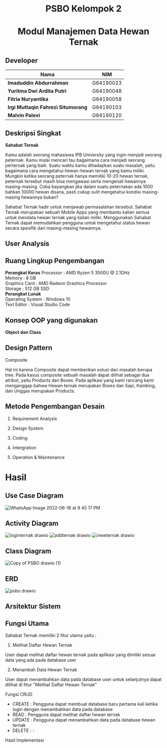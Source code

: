 <h1 align="center"> PSBO Kelompok 2 </h1>
<h1 align="center"> Modul Manajemen Data Hewan Ternak </h1>
    
## Developer
|Nama|NIM|
|--|--|
|**Imaduddin Abdurrahman**|G64190023|
|**Yuritma Dwi Ardita Putri**|G64190048|
|**Fitria Nuryantika**|G64190058|
|**Irgi Muttaqin Fahrezi Situmorang**|G64190103|
|**Malvin Palevi**|G64190120|
    
## Deskripsi Singkat
    
**Sahabat Ternak**
    
Kamu adalah seorang mahasiswa IPB University yang ingin menjadi seorang peternak. Kamu mulai mencari tau bagaimana cara menjadi seorang perternak yang baik. Suatu waktu kamu dihadapkan suatu masalah, yaitu bagaimana cara mengetahui hewan-hewan ternak yang kamu miliki. Mungkin ketika seorang peternak hanya memiliki 10-20 hewan ternak, peternak tersebut masih bisa mengawasi serta mengenali hewannya masing-masing. Coba bayangkan jika dalam suatu peternakan ada 1000 bahkan 10000 hewan disana, pasti cukup sulit mengetahui kondisi masing-masing hewannya bukan?
    
Sahabat Ternak hadir untuk menjawab permasalahan tersebut. Sahabat Ternak merupakan sebuah Mobile Apps yang membantu kalian semua untuk mendata hewan ternak yang kalian miliki. Menggunakan Sahabat Ternak dapat memudahkan pengguna untuk mengetahui status hewan secara spesifik dari masing-masing hewannya.

## User Analysis
    
    
## Ruang Lingkup Pengembangan
**Perangkat Keras**
Processor           : AMD Ryzen 5 3500U @ 2.1GHz <br>
Memory              : 8 GB <br>
Graphics Card       : AMD Radeon Graohics Processor <br>
Storage             : 512 GB SSD <br>
**Perangkat Lunak**<br>
Operating System    : Windows 10 <br>
Text Editor		    : Visual Studio Code <br>

## Konsep OOP yang digunakan
**Object dan Class**
## Design Pattern

Composite

Hal ini karena Composite dapat memberikan solusi dari masalah berupa tree. Pada kasus composite sebuah masalah dapat dilihat sebagai dua atribut, yaitu Products dan Boxes. Pada aplikasi yang kami rancang kami menganggap bahwa Hewan ternak merupakan Boxes dan Sapi, Kambing, dan Unggas merupakan Products.

## Metode Pengembangan Desain

1. Requirement Analysis

2. Design System

3. Coding

4. Intergration

5. Operation & Maintenance

# Hasil 

## Use Case Diagram

![WhatsApp Image 2022-06-16 at 9 45 17 PM](https://user-images.githubusercontent.com/63392797/174346840-2c896b51-ad6d-4339-8c21-fc3c5a980cb4.jpeg)

## Activity Diagram

![loginternak drawio](https://user-images.githubusercontent.com/80470248/173869190-4504c444-c788-428c-8fdc-df47a1c93453.png)
![addternak drawio](https://user-images.githubusercontent.com/80470248/173869323-aff5a80a-2b30-4dbf-a2a3-ddbfcd7383fe.png)
![viewternak drawio](https://user-images.githubusercontent.com/80470248/173868929-c1c10de6-989c-4817-927f-0fd5bf653181.png)

## Class Diagram

![Copy of PSBO drawio (1)](https://user-images.githubusercontent.com/63392797/174351207-40c3da1b-3d92-44dc-be30-edee13da6cad.png)

## ERD

![psbo drawio](https://user-images.githubusercontent.com/55616308/174269793-03852bd8-8b01-4768-82a8-d311243d62ad.png)

## Arsitektur Sistem

## Fungsi Utama

Sahabat Ternak memiliki 2 fitur utama yaitu :
1. Melihat Daftar Hewan Ternak

User dapat melihat daftar hewan ternak pada aplikasi yang dimiliki sesuai data yang ada pada database user

2. Menambah Data Hewan Ternak

User dapat menambahkan data pada database user untuk selanjutnya dapat dilihat di fitur "Melihat Daftar Hewan Ternak"

Fungsi CRUD

- CREATE    : Pengguna dapat membuat database baru pertama kali ketika login dengan menambahkan data pada database
- READ      : Pengguna dapat melihat daftar hewan ternak
- UPDATE    : Pengguna dapat menambahkan data pada database hewan ternak
- DELETE    : -


Hasil Implementasi

